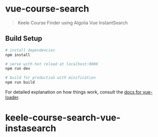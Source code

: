 # vue-course-search

> Keele Course Finder using Algolia Vue InstantSearch

## Build Setup

``` bash
# install dependencies
npm install

# serve with hot reload at localhost:8080
npm run dev

# build for production with minification
npm run build
```

For detailed explanation on how things work, consult the [docs for vue-loader](http://vuejs.github.io/vue-loader).
# keele-course-search-vue-instasearch
